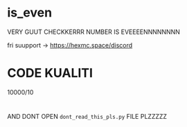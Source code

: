 # is_even
VERY GUUT CHECKKERRR NUMBER IS EVEEEENNNNNNNN

fri suupport -> https://hexmc.space/discord

# CODE KUALITI
 10000/10
 
# 
AND DONT OPEN `dont_read_this_pls.py` FILE PLZZZZZ
